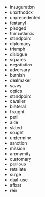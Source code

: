 

- inauguration
- unorthodox
- unprecedented
- fentanyl
- pledged
- transatlantic
- standpoint
- diplomacy
- triumph
- dialogue
- squares
- negotiation
- adversary
- burnish
- dealmaker
- savvy
- optics
- standpoint
- cavalier
- bilateral
- fraught
- peril
- aide
- slated
- sought
- undermine
- sanction
- mission
- anonymity
- customary
- perilous
- retaliate
- surge
- dual-use
- afloat
- rein
